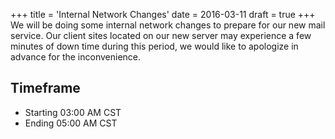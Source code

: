 +++
title = 'Internal Network Changes'
date = 2016-03-11
draft = true
+++
We will be doing some internal network changes to prepare for our new mail service. Our client sites located on our new server may experience a few minutes of down time during this period, we would like to apologize in advance for the inconvenience.

## Timeframe

 * Starting 03:00 AM CST
 * Ending 05:00 AM CST